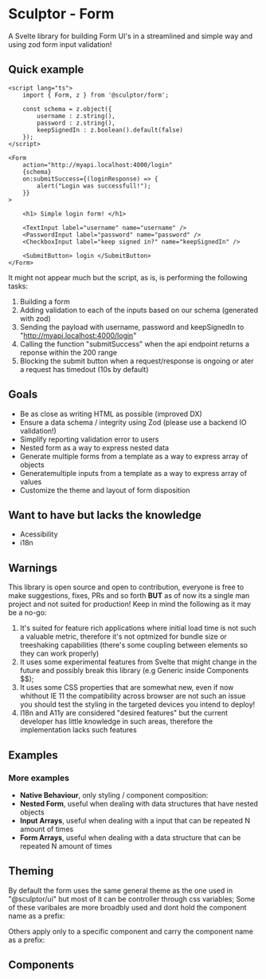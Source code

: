 # Sculptor - Form
A Svelte library for building Form UI's in a streamlined and simple way and using zod form input validation!


## Quick example
```svelte
<script lang="ts">
	import { Form, z } from '@sculptor/form';

	const schema = z.object({
		username : z.string(),
		password : z.string(),
		keepSignedIn : z.boolean().default(false)
	});
</script>

<Form 
	action="http://myapi.localhost:4000/login" 
	{schema}
	on:submitSuccess={(loginResponse) => {
		alert("Login was successfull!");
	}}	
>
	
	<h1> Simple login form! </h1>
	
	<TextInput label="username" name="username" />
	<PasswordInput label="password" name="password" />
	<CheckboxInput label="keep signed in?" name="keepSignedIn" />

	<SubmitButton> login </SubmitButton>
</Form>
```
It might not appear much but the script, as is, is performing the following tasks:
1. Building a form
2. Adding validation to each of the inputs based on our schema (generated with zod)
3. Sending the payload with username, password and keepSignedIn to "http://myapi.localhost:4000/login"
4. Calling the function "submitSuccess" when the api endpoint returns a reponse within the 200 range
5. Blocking the submit button when a request/response is ongoing or ater a request has timedout (10s by default)

## Goals
- Be as close as writing HTML as possible (improved DX)
- Ensure a data schema / integrity using Zod (please use a backend IO validation!)
- Simplify reporting validation error to users 
- Nested form as a way to express nested data 
- Generate multiple forms from a template as a way to express array of objects 
- Generatemultiple inputs from a template as a way to express array of values
- Customize the theme and layout of form disposition

## Want to have but lacks the knowledge
- Acessibility
- i18n

## Warnings
This library is open source and open to contribution, everyone is free to make suggestions, fixes, PRs and so forth **BUT** as of now its a single man project and not suited for production!
Keep in mind the following as it may be a no-go:
1. It's suited for feature rich applications where initial load time is not such a valuable metric, therefore it's not optmized for bundle size or treeshaking capabilities (there's some coupling between elements so they can work properly)
2. It uses some experimental features from Svelte that might change in the future and possibly break this library (e.g Generic inside Components $$);
3. It uses some CSS properties that are somewhat new, even if now whithout IE 11 the compatibility across browser are not such an issue you should test the styling in the targeted devices you intend to deploy!
4. I18n and A11y are considered "desired features" but the current developer has little knowledge in such areas, therefore the implementation lacks such features 

## Examples 

### More examples

- **Native Behaviour**, only styling / component composition:
- **Nested Form**, useful when dealing with data structures that have nested objects
- **Input Arrays**, useful when dealing with a input that can be repeated N amount of times
- **Form Arrays**, useful when dealing with a data structure that can be repeated N amount of times

## Theming 
By default the form uses the same general theme as the one used in "@sculptor/ui" but most of it can be controller through 
css variables;
Some of these varibales are more broadbly used and dont hold the component name as a prefix:

Others apply only to a specific component and carry the component name as a prefix:

## Components
